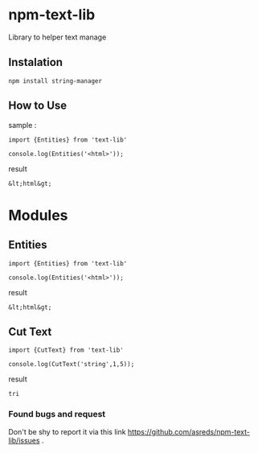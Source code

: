 # npm-text-lib
Library to helper text manage

## Instalation
````
npm install string-manager
````

## How to Use 
sample :
````
import {Entities} from 'text-lib'

console.log(Entities('<html>'));
````

result
````
&lt;html&gt;
````

# Modules

## Entities
````
import {Entities} from 'text-lib'

console.log(Entities('<html>'));
````

result
````
&lt;html&gt;
````

## Cut Text
````
import {CutText} from 'text-lib'

console.log(CutText('string',1,5));
````

result
````
tri
````

### Found bugs and request
Don't be shy to report it via this link https://github.com/asreds/npm-text-lib/issues .
